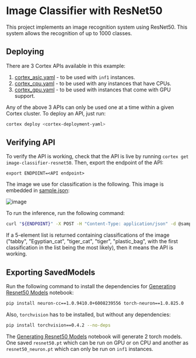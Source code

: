 # Image Classifier with ResNet50

This project implements an image recognition system using ResNet50. This system allows the recognition of up to 1000 classes.

## Deploying

There are 3 Cortex APIs available in this example:

1. [cortex_asic.yaml](cortex_asic.yaml) - to be used with `inf1` instances.
1. [cortex_cpu.yaml](cortex_cpu.yaml) - to be used with any instances that have CPUs.
1. [cortex_gpu.yaml](cortex_gpu.yaml) - to be used with instances that come with GPU support.

Any of the above 3 APIs can only be used one at a time within a given Cortex cluster. To deploy an API, just run:
```bash
cortex deploy <cortex-deployment-yaml>
```

## Verifying API

To verify the API is working, check that the API is live by running `cortex get image-classifier-resnet50`. Then, export the endpoint of the API:
```
export ENDPOINT=<API endpoint>
```

The image we use for classification is the following. This image is embedded in [sample.json](sample.json):

![image](https://i.imgur.com/213xcvs.jpg)

To run the inference, run the following command:
```bash
curl "${ENDPOINT}" -X POST -H "Content-Type: application/json" -d @sample.json
```

If a 5-element list is returned containing classifications of the image ("tabby", "Egyptian_cat", "tiger_cat", "tiger", "plastic_bag", with the first classification in the list being the most likely), then it means the API is working.

## Exporting SavedModels

Run the following command to install the dependencies for [Generating Resnet50 Models](Generating%20Resnet50%20Models.ipynb) notebook:
```bash
pip install neuron-cc==1.0.9410.0+6008239556 torch-neuron==1.0.825.0
```
Also, `torchvision` has to be installed, but without any dependencies:
```bash
pip install torchvision==0.4.2 --no-deps
```

The [Generating Resnet50 Models](Generating%20Resnet50%20Models.ipynb) notebook will generate 2 torch models. One saved `resnet50.pt` which can be run on GPU or on CPU and another as `resnet50_neuron.pt` which can only be run on `inf1` instances.
